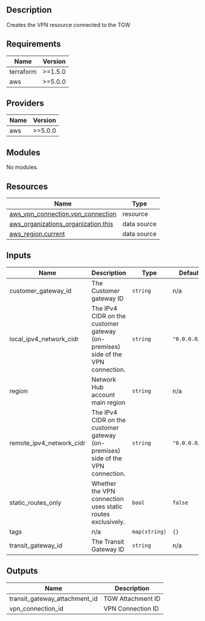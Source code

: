 ## Description

Creates the VPN resource connected to the TGW

<!-- BEGIN_TF_DOCS -->

## Requirements

| Name      | Version |
| --------- | ------- |
| terraform | >=1.5.0 |
| aws       | >=5.0.0 |

## Providers

| Name | Version |
| ---- | ------- |
| aws  | >=5.0.0 |

## Modules

No modules.

## Resources

| Name                                                                                                                                             | Type        |
| ------------------------------------------------------------------------------------------------------------------------------------------------ | ----------- |
| [aws_vpn_connection.vpn_connection](https://registry.terraform.io/providers/hashicorp/aws/latest/docs/resources/vpn_connection)                  | resource    |
| [aws_organizations_organization.this](https://registry.terraform.io/providers/hashicorp/aws/latest/docs/data-sources/organizations_organization) | data source |
| [aws_region.current](https://registry.terraform.io/providers/hashicorp/aws/latest/docs/data-sources/region)                                      | data source |

## Inputs

| Name                     | Description                                                                     | Type          | Default       | Required |
| ------------------------ | ------------------------------------------------------------------------------- | ------------- | ------------- | :------: |
| customer_gateway_id      | The Customer gateway ID                                                         | `string`      | n/a           |   yes    |
| local_ipv4_network_cidr  | The IPv4 CIDR on the customer gateway (on-premises) side of the VPN connection. | `string`      | `"0.0.0.0/0"` |    no    |
| region                   | Network Hub account main region                                                 | `string`      | n/a           |   yes    |
| remote_ipv4_network_cidr | The IPv4 CIDR on the customer gateway (on-premises) side of the VPN connection. | `string`      | `"0.0.0.0/0"` |    no    |
| static_routes_only       | Whether the VPN connection uses static routes exclusively.                      | `bool`        | `false`       |    no    |
| tags                     | n/a                                                                             | `map(string)` | `{}`          |    no    |
| transit_gateway_id       | The Transit Gateway ID                                                          | `string`      | n/a           |   yes    |

## Outputs

| Name                          | Description       |
| ----------------------------- | ----------------- |
| transit_gateway_attachment_id | TGW Attachment ID |
| vpn_connection_id             | VPN Connection ID |

<!-- END_TF_DOCS -->
